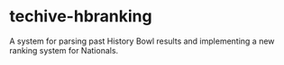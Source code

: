# techive-hbranking
A system for parsing past History Bowl results and implementing a new ranking system for Nationals.
